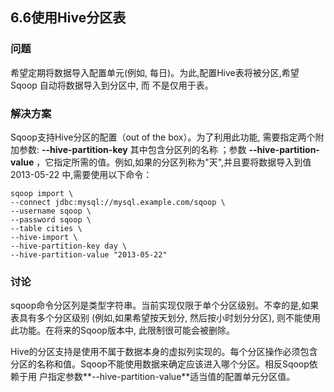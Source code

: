 <h2>6.6使用Hive分区表</h2>

<h3>问题</h3>
希望定期将数据导入配置单元(例如, 每日)。为此,配置Hive表将被分区,希望 Sqoop 自动将数据导入到分区中, 而
不是仅用于表。

<h3>解决方案</h3>

Sqoop支持Hive分区的配置（out of the box）。为了利用此功能, 需要指定两个附加参数:
**--hive-partition-key** 其中包含分区列的名称 ；参数 **--hive-partition-value** ，它指定所需的值。例如,如果的分区列称为"天",并且要将数据导入到值2013-05-22 中,需要使用以下命令：

```
sqoop import \
--connect jdbc:mysql://mysql.example.com/sqoop \
--username sqoop \
--password sqoop \
--table cities \
--hive-import \
--hive-partition-key day \
--hive-partition-value "2013-05-22"
```

<h3>讨论</h3>

sqoop命令分区列是类型字符串。当前实现仅限于单个分区级别。不幸的是,如果表具有多个分区级别 (例如,如果希望按天划分, 然后按小时划分分区), 则不能使用
此功能。在将来的Sqoop版本中, 此限制很可能会被删除。

Hive的分区支持是使用不属于数据本身的虚拟列实现的。每个分区操作必须包含分区的名称和值。Sqoop不能使用数据来确定应该进入哪个分区。相反Sqoop依赖于用
户指定参数**--hive-partition-value**适当值的配置单元分区值。